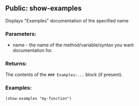 ## Public: show-examples
Displays "Examples" documentation of the specified name

### Parameters:
* name - the name of the method/variable/syntax you want 
  documentation for.

### Returns:
The contents of the `### Examples:...` block (if present).

### Examples:
  `(show-examples "my-function")`



